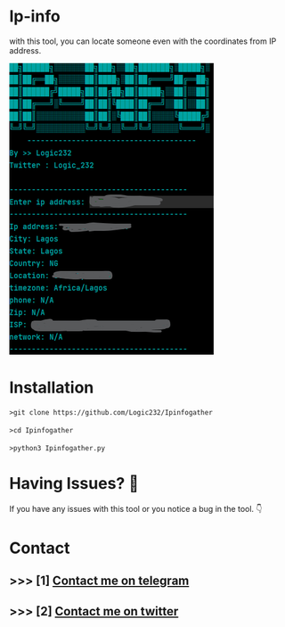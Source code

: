 # Ip-info

with this tool, you can locate someone  even with the coordinates from IP address.
<br>

<img src="https://github.com/Logic232/Ip-info/blob/main/Screenshot.png"/>

# Installation
```
>git clone https://github.com/Logic232/Ipinfogather

>cd Ipinfogather

>python3 Ipinfogather.py
```
# Having Issues? 🔎 
If you have any issues with this  tool or you notice a bug in the tool.
  👇
# Contact
## >>> [1] <a href="https://t.me/Logic_232">Contact me on  telegram </a>
## >>> [2] <a href="https://twitter.com/Logic_232">Contact me on twitter </a>


